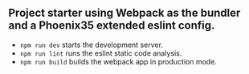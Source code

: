 ## Project starter using Webpack as the bundler and a Phoenix35 extended eslint config.

- `npm run dev` starts the development server.
- `npm run lint` runs the eslint static code analysis.
- `npm run build` builds the webpack app in production mode.
